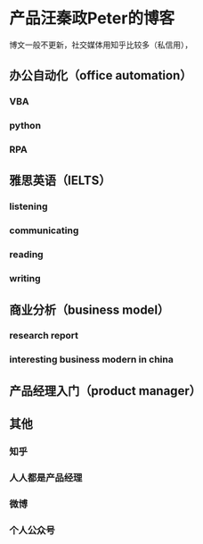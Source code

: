 # 产品汪秦政Peter的博客

博文一般不更新，社交媒体用知乎比较多（私信用），
## 办公自动化（office automation）
### VBA
### python
### RPA

## 雅思英语（IELTS）
### listening
### communicating
### reading
### writing

## 商业分析（business model）
### research report
### interesting business modern in china

## 产品经理入门（product manager）

## 其他
### 知乎
### 人人都是产品经理
### 微博
### 个人公众号
